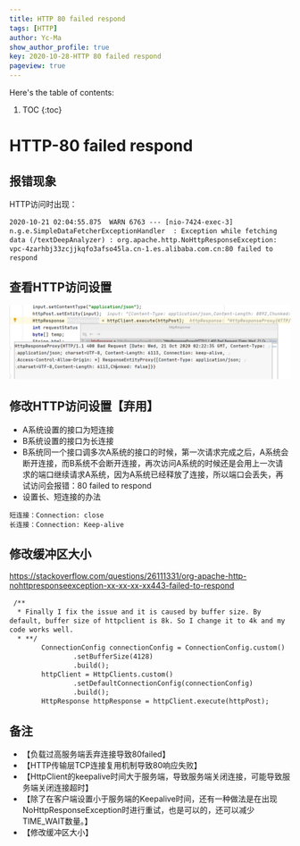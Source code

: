 ```yaml
---
title: HTTP 80 failed respond
tags: [HTTP]
author: Yc-Ma
show_author_profile: true
key: 2020-10-28-HTTP 80 failed respond
pageview: true
---
```


Here's the table of contents:
1. TOC
{:toc}

# HTTP-80 failed respond

## 报错现象
HTTP访问时出现：
```
2020-10-21 02:04:55.875  WARN 6763 --- [nio-7424-exec-3] n.g.e.SimpleDataFetcherExceptionHandler  : Exception while fetching data (/textDeepAnalyzer) : org.apache.http.NoHttpResponseException: vpc-4zarhbj33zcjjkqfo3afso45la.cn-1.es.alibaba.com.cn:80 failed to respond
```

## 查看HTTP访问设置
![](https://raw.githubusercontent.com/crazyyanchao/blog/master/images/2020/10/2020-10-28-HTTP%2080%20failed%20respond/20201021102704595_17137.png)

## 修改HTTP访问设置【弃用】
- A系统设置的接口为短连接
- B系统设置的接口为长连接
- B系统同一个接口调多次A系统的接口的时候，第一次请求完成之后，A系统会断开连接，而B系统不会断开连接，再次访问A系统的时候还是会用上一次请求的端口继续请求A系统，因为A系统已经释放了连接，所以端口会丢失，再试访问会报错：80 failed to respond
- 设置长、短连接的办法
```
短连接：Connection: close
长连接：Connection: Keep-alive
```

## 修改缓冲区大小
https://stackoverflow.com/questions/26111331/org-apache-http-nohttpresponseexception-xx-xx-xx-xx443-failed-to-respond
```
 /**
  * Finally I fix the issue and it is caused by buffer size. By default, buffer size of httpclient is 8k. So I change it to 4k and my code works well.
  * **/
        ConnectionConfig connectionConfig = ConnectionConfig.custom()
                .setBufferSize(4128)
                .build();
        httpClient = HttpClients.custom()
                .setDefaultConnectionConfig(connectionConfig)
                .build();
        HttpResponse httpResponse = httpClient.execute(httpPost);
```

## 备注
- 【负载过高服务端丢弃连接导致80failed】
- 【HTTP传输层TCP连接复用机制导致80响应失败】
- 【HttpClient的keepalive时间大于服务端，导致服务端关闭连接，可能导致服务端关闭连接超时】
- 【除了在客户端设置小于服务端的Keepalive时间，还有一种做法是在出现NoHttpResponseException时进行重试，也是可以的，还可以减少TIME_WAIT数量。】
- 【修改缓冲区大小】


